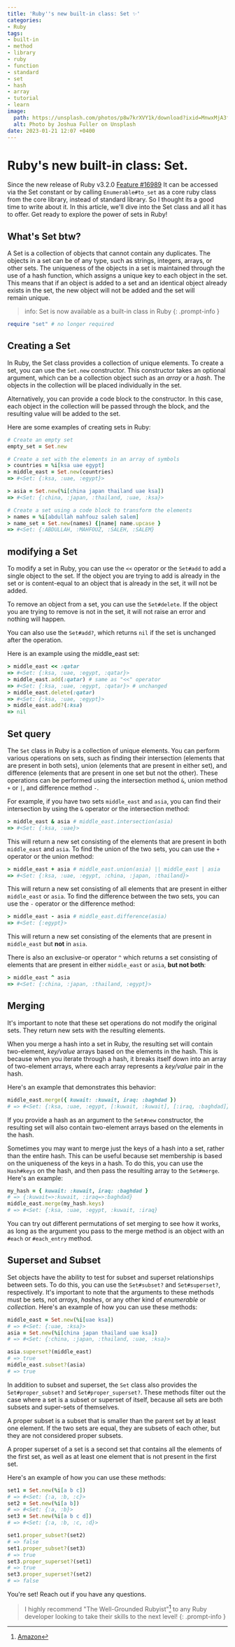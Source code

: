 ```yaml
---
title: 'Ruby''s new built-in class: Set ✨'
categories:
- Ruby
tags:
- built-in
- method
- library
- ruby
- function
- standard
- set
- hash
- array
- tutorial
- learn
image:
  path: https://unsplash.com/photos/p8w7krXVY1k/download?ixid=MnwxMjA3fDB8MXxzZWFyY2h8NXx8cnVieXxlbnwwfHx8fDE2NzQyNjMyMjA&force=true
  alt: Photo by Joshua Fuller on Unsplash
date: 2023-01-21 12:07 +0400
---
```

# Ruby's new built-in class: Set.
Since the new release of Ruby v3.2.0 [Feature #16989](https://bugs.ruby-lang.org/issues/16989) It can be accessed via the Set constant or by calling `Enumerable#to_set` as a core ruby class from the core library, instead of standard library. So I thought its a good time to write about it.
In this article, we'll dive into the Set class and all it has to offer. Get ready to explore the power of sets in Ruby!
## What's Set btw?
A Set is a collection of objects that cannot contain any duplicates. The objects in a set can be of any type, such as strings, integers, arrays, or other sets. The uniqueness of the objects in a set is maintained through the use of a hash function, which assigns a unique key to each object in the set. This means that if an object is added to a set and an identical object already exists in the set, the new object will not be added and the set will remain unique.
> info: Set is now available as a built-in class in Ruby
{: .prompt-info }
```Ruby
require "set" # no longer required
```
## Creating a Set
In Ruby, the Set class provides a collection of unique elements. To create a set, you can use the `Set.new` constructor. This constructor takes an optional argument, which can be a collection object such as an _array_ or a _hash_. The objects in the collection will be placed individually in the set.

Alternatively, you can provide a code block to the constructor. In this case, each object in the collection will be passed through the block, and the resulting value will be added to the set.

Here are some examples of creating sets in Ruby:
```Ruby
# Create an empty set
empty_set = Set.new

# Create a set with the elements in an array of symbols
> countries = %i[ksa uae egypt]
> middle_east = Set.new(countries)
=> #<Set: {:ksa, :uae, :egypt}>

> asia = Set.new(%i[china japan thailand uae ksa])
=> #<Set: {:china, :japan, :thailand, :uae, :ksa}>

# Create a set using a code block to transform the elements
> names = %i[abdullah mahfouz saleh salem]
> name_set = Set.new(names) {|name| name.upcase }
=> #<Set: {:ABDULLAH, :MAHFOUZ, :SALEH, :SALEM}
```
## modifying a Set
To modify a set in Ruby, you can use the `<<` operator or the `Set#add` to add a single object to the set. If the object you are trying to add is already in the set or is content-equal to an object that is already in the set, it will not be added.

To remove an object from a set, you can use the `Set#delete`. If the object you are trying to remove is not in the set, it will not raise an error and nothing will happen.

You can also use the `Set#add?`, which returns `nil` if the set is unchanged after the operation.

Here is an example using the middle_east set:
```Ruby
> middle_east << :qatar
=> #<Set: {:ksa, :uae, :egypt, :qatar}>
> middle_east.add(:qatar) # same as "<<" operator
=> #<Set: {:ksa, :uae, :egypt, :qatar}> # unchanged
> middle_east.delete(:qatar)
=> #<Set: {:ksa, :uae, :egypt}>
> middle_east.add?(:ksa)
=> nil
```
## Set query
The `Set` class in Ruby is a collection of unique elements. You can perform various operations on sets, such as finding their intersection (elements that are present in both sets), union (elements that are present in either set), and difference (elements that are present in one set but not the other). These operations can be performed using the intersection method `&`, union method `+` or `|`, and difference method `-`.

For example, if you have two sets `middle_east` and `asia`, you can find their intersection by using the `&` operator or the intersection method:
```Ruby
> middle_east & asia # middle_east.intersection(asia)
=> #<Set: {:ksa, :uae}>
```
This will return a new set consisting of the elements that are present in both `middle_east` and `asia`.
To find the union of the two sets, you can use the `+` operator or the union method:
```Ruby
> middle_east + asia # middle_east.union(asia) || middle_east | asia
=> #<Set: {:ksa, :uae, :egypt, :china, :japan, :thailand}>
```
This will return a new set consisting of all elements that are present in either `middle_east` or `asia`.
To find the difference between the two sets, you can use the `-` operator or the difference method:
```Ruby
> middle_east - asia # middle_east.difference(asia)
=> #<Set: {:egypt}>
```
This will return a new set consisting of the elements that are present in `middle_east` but **not** in `asia`.

There is also an exclusive-or operator `^` which returns a set consisting of elements that are present in either `middle_east` or `asia`, **but not both**:
```Ruby
> middle_east ^ asia
=> #<Set: {:china, :japan, :thailand, :egypt}>
```
## Merging
It's important to note that these set operations do not modify the original sets. They return new sets with the resulting elements.

When you merge a hash into a set in Ruby, the resulting set will contain two-element, _key/value_ arrays based on the elements in the hash. This is because when you iterate through a hash, it breaks itself down into an array of two-element arrays, where each array represents a _key/value_ pair in the hash.

Here's an example that demonstrates this behavior:
```Ruby
middle_east.merge({ kuwait: :kuwait, iraq: :baghdad })
# => #<Set: {:ksa, :uae, :egypt, [:kuwait, :kuwait], [:iraq, :baghdad]}>
```
If you provide a hash as an argument to the `Set#new` constructor, the resulting set will also contain two-element arrays based on the elements in the hash.

Sometimes you may want to merge just the keys of a hash into a set, rather than the entire hash. This can be useful because set membership is based on the uniqueness of the keys in a hash. To do this, you can use the `Hash#keys` on the hash, and then pass the resulting array to the `Set#merge`.
Here's an example:
```Ruby
my_hash = { kuwait: :kuwait, iraq: :baghdad }
# => {:kuwait=>:kuwait, :iraq=>:baghdad}
middle_east.merge(my_hash.keys)
# => #<Set: {:ksa, :uae, :egypt, :kuwait, :iraq}
```
You can try out different permutations of set merging to see how it works, as long as the argument you pass to the merge method is an object with an `#each` or `#each_entry` method.
## Superset and Subset
Set objects have the ability to test for subset and superset relationships between sets. To do this, you can use the `Set#subset?` and `Set#superset?`, respectively. It's important to note that the arguments to these methods must be sets, not _arrays_, _hashes_, or any other kind of _enumerable_ or _collection_.
Here's an example of how you can use these methods:
```Ruby
middle_east = Set.new(%i[uae ksa])
# => #<Set: {:uae, :ksa}>
asia = Set.new(%i[china japan thailand uae ksa])
# => #<Set: {:china, :japan, :thailand, :uae, :ksa}>

asia.superset?(middle_east)
# => true
middle_east.subset?(asia)
# => true
```
In addition to subset and superset, the `Set` class also provides the `Set#proper_subset?` and `Set#proper_superset?`. These methods filter out the case where a set is a subset or superset of itself, because all sets are both subsets and super-sets of themselves.

A proper subset is a subset that is smaller than the parent set by at least one element. If the two sets are equal, they are subsets of each other, but they are not considered proper subsets.

A proper superset of a set is a second set that contains all the elements of the first set, as well as at least one element that is not present in the first set.

Here's an example of how you can use these methods:
```Ruby
set1 = Set.new(%i[a b c])
# => #<Set: {:a, :b, :c}>
set2 = Set.new(%i[a b])
# => #<Set: {:a, :b}>
set3 = Set.new(%i[a b c d])
# => #<Set: {:a, :b, :c, :d}>

set1.proper_subset?(set2)
# => false
set1.proper_subset?(set3)
# => true
set3.proper_superset?(set1)
# => true
set3.proper_superset?(set2)
# => false
```
You're set! Reach out if you have any questions.
> I highly recommend "The Well-Grounded Rubyist"[^1] to any Ruby developer looking to take their skills to the next level!
{: .prompt-info }
[^1]: [Amazon](https://www.amazon.com/Well-Grounded-Rubyist-David-Black/dp/1617295213)
